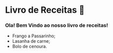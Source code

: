 # Livro de Receitas :black_heart:

### Ola! Bem Vindo ao nosso livro de receitas!

- Frango a Passarinho;
- Lasanha de carne;
- Bolo de cenoura.